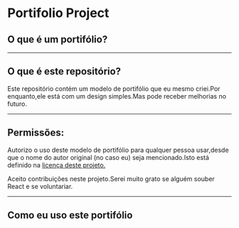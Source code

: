 <h1>Portifolio Project</h1>

<h2>O que é um portifólio?</h2>

<p></p>

<hr>

<h2>O que é este repositório?</h2>

<p>Este repositório contém um modelo de portifólio que eu mesmo criei.Por enquanto,ele está com um design simples.Mas pode receber melhorias no futuro.</p>

<hr>

<h2>Permissões:</h2>

<p>Autorizo o uso deste modelo de portifólio para qualquer pessoa usar,desde que o nome do autor original (no caso eu) seja mencionado.Isto está definido na <a href="">licença deste projeto.</a></p>
<p>Aceito contribuições neste projeto.Serei muito grato se alguém souber React e se voluntariar.</p>

<hr>

<h2>Como eu uso este portifólio</h2>
